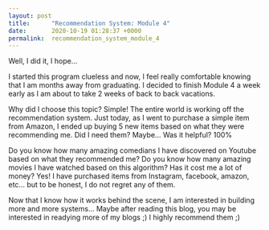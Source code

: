 ```yaml
---
layout: post
title:      "Recommendation System: Module 4"
date:       2020-10-19 01:28:37 +0000
permalink:  recommendation_system_module_4
---
```



Well, I did it, I hope...

I started this program clueless and now, I feel really comfortable knowing that I am months away from graduating. I decided to finish Module 4 a week early as I am about to take 2 weeks of back to back vacations.

Why did I choose this topic? Simple! The entire world is working off the recommendation system. Just today, as I went to purchase a simple item from Amazon, I ended up buying 5 new items based on what they were recommending me. Did I need them? Maybe... Was it helpful? 100%   

Do you know how many amazing comedians I have discovered on Youtube based on what they recommended me? Do you know how many amazing movies I have watched based on this algorithm? Has it cost me a lot of money? Yes! I have purchased items from Instagram, facebook, amazon, etc… but to be honest, I do not regret any of them. 

Now that I know how it works behind the scene, I am interested in building more and more systems…
Maybe after reading this blog, you may be interested in readying more of my blogs ;)  I highly recommend them ;)


